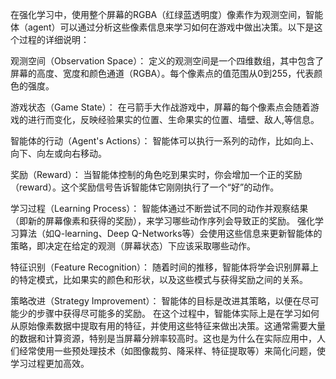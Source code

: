在强化学习中，使用整个屏幕的RGBA（红绿蓝透明度）像素作为观测空间，智能体（agent）可以通过分析这些像素信息来学习如何在游戏中做出决策。以下是这个过程的详细说明：

观测空间（Observation Space）：
定义的观测空间是一个四维数组，其中包含了屏幕的高度、宽度和颜色通道（RGBA）。每个像素点的值范围从0到255，代表颜色的强度。

游戏状态（Game State）：
在弓箭手大作战游戏中，屏幕的每个像素点会随着游戏的进行而变化，反映经验果实的位置、生命果实的位置、墙壁、敌人,等信息。

智能体的行动（Agent's Actions）：
智能体可以执行一系列的动作，比如向上、向下、向左或向右移动。

奖励（Reward）：
当智能体控制的角色吃到果实时，你会增加一个正的奖励（reward）。这个奖励信号告诉智能体它刚刚执行了一个“好”的动作。

学习过程（Learning Process）：
智能体通过不断尝试不同的动作并观察结果（即新的屏幕像素和获得的奖励），来学习哪些动作序列会导致正的奖励。
强化学习算法（如Q-learning、Deep Q-Networks等）会使用这些信息来更新智能体的策略，即决定在给定的观测（屏幕状态）下应该采取哪些动作。

特征识别（Feature Recognition）：
随着时间的推移，智能体将学会识别屏幕上的特定模式，比如果实的颜色和形状，以及这些模式与获得奖励之间的关系。

策略改进（Strategy Improvement）：
智能体的目标是改进其策略，以便在尽可能少的步骤中获得尽可能多的奖励。
在这个过程中，智能体实际上是在学习如何从原始像素数据中提取有用的特征，并使用这些特征来做出决策。这通常需要大量的数据和计算资源，特别是当屏幕分辨率较高时。这也是为什么在实际应用中，人们经常使用一些预处理技术（如图像裁剪、降采样、特征提取等）来简化问题，使学习过程更加高效。